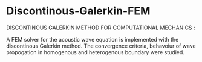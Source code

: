 # Discontinous-Galerkin-FEM
DISCONTINOUS GALERKIN METHOD FOR COMPUTATIONAL MECHANICS : 

A FEM solver for the acoustic wave equation is implemented with the discontinous Galerkin method.
The convergence criteria, behavoiur of wave propogation in homogenous and heterogenous boundary were studied. 
